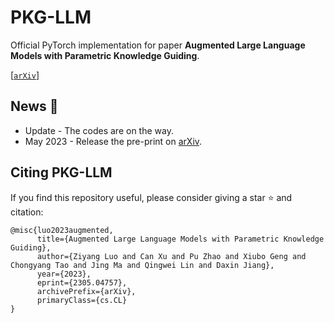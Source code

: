 # PKG-LLM

Official PyTorch implementation for paper **Augmented Large Language Models with Parametric Knowledge Guiding**.

[[`arXiv`](https://arxiv.org/abs/2305.04757)]

## News :tada:
- Update - The codes are on the way.
- May 2023 - Release the pre-print on [arXiv](https://arxiv.org/abs/2305.04757).

## Citing PKG-LLM
If you find this repository useful, please consider giving a star :star: and citation:
```
@misc{luo2023augmented,
      title={Augmented Large Language Models with Parametric Knowledge Guiding}, 
      author={Ziyang Luo and Can Xu and Pu Zhao and Xiubo Geng and Chongyang Tao and Jing Ma and Qingwei Lin and Daxin Jiang},
      year={2023},
      eprint={2305.04757},
      archivePrefix={arXiv},
      primaryClass={cs.CL}
}
```
